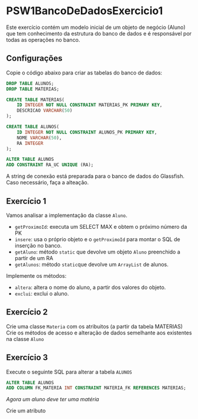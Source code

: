 # PSW1BancoDeDadosExercicio1
Este exercício contém um modelo inicial de um objeto de negócio (Aluno) que tem conhecimento da estrutura do banco de dados e é responsável por todas as operações no banco.

## Configurações

Copie o código abaixo para criar as tabelas do banco de dados:

```sql
DROP TABLE ALUNOS;
DROP TABLE MATERIAS;

CREATE TABLE MATERIAS(
    ID INTEGER NOT NULL CONSTRAINT MATERIAS_PK PRIMARY KEY,
    DESCRICAO VARCHAR(50)
);

CREATE TABLE ALUNOS(
    ID INTEGER NOT NULL CONSTRAINT ALUNOS_PK PRIMARY KEY,
    NOME VARCHAR(50),
    RA INTEGER
);

ALTER TABLE ALUNOS
ADD CONSTRAINT RA_UC UNIQUE (RA);
```

A string de conexão está preparada para o banco de dados do Glassfish. Caso necessário, faça a alteação.

## Exercício 1
Vamos analisar a implementação da classe `Aluno`.
- `getProximoId`: executa um SELECT MAX e obtem o próximo número da PK
- `insere`: usa o próprio objeto e o `getProximoId` para montar o SQL de inserção no banco.
- `getAluno`: método `static` que devolve um objeto `Aluno` preenchido a partir de um RA
- `getAlunos`: método `static`que devolve um `ArrayList` de alunos.

Implemente os métodos:
- `altera`: altera o nome do aluno, a partir dos valores do objeto.
- `exclui`: exclui o aluno.

## Exercício 2
Crie uma classe `Materia` com os atribuitos (a partir da tabela MATERIAS)
Crie os métodos de acesso e alteração de dados semelhante aos existentes na classe `Aluno`

## Exercício 3
Execute o seguinte SQL para alterar a tabela `ALUNOS`

```sql
ALTER TABLE ALUNOS
ADD COLUMN FK_MATERIA INT CONSTRAINT MATERIA_FK REFERENCES MATERIAS; 
```
*Agora um aluno deve ter uma matéria*

Crie um atributo 

